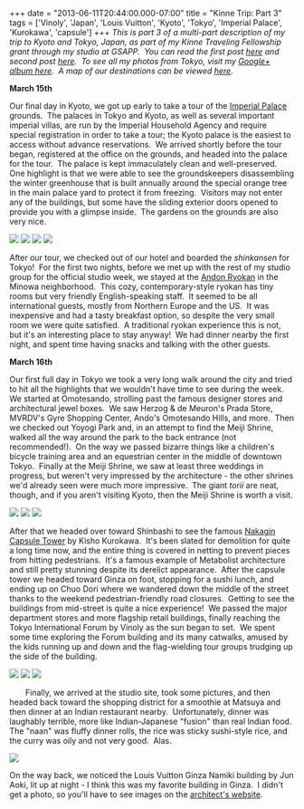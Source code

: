 +++
date = "2013-06-11T20:44:00.000-07:00"
title = "Kinne Trip: Part 3"
tags = ['Vinoly', 'Japan', 'Louis Vuitton', 'Kyoto', 'Tokyo', 'Imperial Palace', 'Kurokawa', 'capsule']
+++
*This is part 3 of a multi-part description of my trip to Kyoto and  Tokyo, Japan, as part of my Kinne Traveling Fellowship grant through my  studio at GSAPP.  You can read the first post [here](http://notbuiltinaday.blogspot.com/2013/03/kinne-trip-japan.html) and second post [here](http://notbuiltinaday.blogspot.com/2013/03/kinne-trip-part-2.html).*  *To see all my photos from Tokyo, visit my [Google+ album here](https://plus.google.com/photos/100923770373915082594/albums/5859035906123059745?authkey=CJLA38HsjZ361QE).  A map of our destinations can be viewed [here](https://maps.google.com/maps/ms?msid=201905433843519722823.0004d7ae9fa7b76b1b582&msa=0&ll=35.670232,139.704037&spn=0.022139,0.049567).*

**March 15th**

Our final day in Kyoto, we got up early to take a tour of the [Imperial Palace](http://en.wikipedia.org/wiki/Kyoto_Imperial_Palace) grounds.  The palaces in Tokyo and Kyoto, as well as several important imperial villas, are run by the Imperial Household Agency and require special registration in order to take a tour; the Kyoto palace is the easiest to access without advance reservations.  We arrived shortly before the tour began, registered at the office on the grounds, and headed into the palace for the tour.  The palace is kept immaculately clean and well-preserved.  One highlight is that we were able to see the groundskeepers disassembling the winter greenhouse that is built annually around the special orange tree in the main palace yard to protect it from freezing.  Visitors may not enter any of the buildings, but some have the sliding exterior doors opened to provide you with a glimpse inside.  The gardens on the grounds are also very nice.

<img src="http://1.bp.blogspot.com/---vul4N5Aeo/UVdn7-aTCpI/AAAAAAAAB_Q/yLkn0EMjpvQ/s1600/IMG_8719.jpg"/>

<img src="http://1.bp.blogspot.com/-kV2aCM50YZA/UVdn8x51pOI/AAAAAAAAB_Y/HTiek9hzvDA/s1600/IMG_8738.jpg"/>

<img src="http://4.bp.blogspot.com/-51CCLBDUIRM/UVdn-AUAGjI/AAAAAAAAB_o/XieVuXqJ5Is/s1600/IMG_8762.jpg"/>

<img src="http://3.bp.blogspot.com/-FUNyL44DUEo/UVdn-zwECGI/AAAAAAAAB_w/858QzC3iCvc/s1600/IMG_8768.jpg"/>

After our tour, we checked out of our hotel and boarded the *shinkansen* for Tokyo!  For the first two nights, before we met up with the rest of my studio group for the official studio week, we stayed at the [Andon Ryokan](http://www.andon.co.jp/) in the Minowa neighborhood.  This cozy, contemporary-style ryokan has tiny rooms but very friendly English-speaking staff.  It seemed to be all international guests, mostly from Northern Europe and the US.  It was inexpensive and had a tasty breakfast option, so despite the very small room we were quite satisfied.  A traditional ryokan experience this is not, but it's an interesting place to stay anyway!  We had dinner nearby the first night, and spent time having snacks and talking with the other guests.

**March 16th**

Our first full day in Tokyo we took a very long walk around the city and tried to hit all the highlights that we wouldn't have time to see during the week.  We started at Omotesando, strolling past the famous designer stores and architectural jewel boxes.  We saw Herzog & de Meuron's Prada Store, MVRDV's Gyre Shopping Center, Ando's Omotesando Hills, and more.  Then we checked out Yoyogi Park and, in an attempt to find the Meiji Shrine, walked all the way around the park to the back entrance (not recommended!).  On the way we passed bizarre things like a children's bicycle training area and an equestrian center in the middle of downtown Tokyo.  Finally at the Meiji Shrine, we saw at least three weddings in progress, but weren't very impressed by the architecture - the other shrines we'd already seen were much more impressive.  The giant *torii* are neat, though, and if you aren't visiting Kyoto, then the Meiji Shrine is worth a visit.

<img src="http://3.bp.blogspot.com/-fh-wMvA_LFs/UbfrC7gBVCI/AAAAAAAACQI/tCpKaHiLLbU/s1600/IMG_8788.jpg"/>

<img src="http://4.bp.blogspot.com/-QVrMxtfT8jU/UbfrDvuE7YI/AAAAAAAACQU/4L8FrrFTCs4/s1600/IMG_8806.jpg"/>

<img src="http://1.bp.blogspot.com/-GJwu2DSBfX8/UbfrEovT35I/AAAAAAAACQk/DSVKS5tcJ9Y/s1600/IMG_8822.jpg"/>

After that we headed over toward Shinbashi to see the famous [Nakagin Capsule Tower](http://en.wikipedia.org/wiki/Capsule_Tower) by Kisho Kurokawa.  It's been slated for demolition for quite a long time now, and the entire thing is covered in netting to prevent pieces from hitting pedestrians.  It's a famous example of Metabolist architecture and still pretty stunning despite its derelict appearance.  After the capsule tower we headed toward Ginza on foot, stopping for a sushi lunch, and ending up on Chuo Dori where we wandered down the middle of the street thanks to the weekend pedestrian-friendly road closures.  Getting to see the buildings from mid-street is quite a nice experience!  We passed the major department stores and more flagship retail buildings, finally reaching the Tokyo International Forum by Vinoly as the sun began to set.  We spent some time exploring the Forum building and its many catwalks, amused by the kids running up and down and the flag-wielding tour groups trudging up the side of the building.

<img src="http://2.bp.blogspot.com/-y6HLiKm_Smk/UbfrFYq6nPI/AAAAAAAACQ0/-HM2grWSxms/s1600/IMG_8842.jpg"/>

<img src="http://1.bp.blogspot.com/-U31oLxG3L6M/UbfrGTPO3mI/AAAAAAAACRM/5oCiJ0e8D3k/s1600/IMG_8848.jpg"/>

<img src="http://1.bp.blogspot.com/-rHA5jzhnLfU/UbfrGxs-1xI/AAAAAAAACRU/RKGXUsqOU3o/s1600/IMG_8879.jpg"/>

<a href="http://1.bp.blogspot.com/-txyP21pScAE/UbfrHjzpwjI/AAAAAAAACRk/uKNdiNsxEu4/s1600/IMG_8887.jpg" imageanchor="1" style="margin-left: 1em; margin-right: 1em;"></a>Finally, we arrived at the studio site, took some pictures, and then headed back toward the shopping district for a smoothie at Matsuya and then dinner at an Indian restaurant nearby.  Unfortunately, dinner was laughably terrible, more like Indian-Japanese "fusion" than real Indian food.  The "naan" was fluffy dinner rolls, the rice was sticky sushi-style rice, and the curry was oily and not very good.  Alas.

<img src="http://1.bp.blogspot.com/-txyP21pScAE/UbfrHjzpwjI/AAAAAAAACRk/uKNdiNsxEu4/s1600/IMG_8887.jpg"/>

On the way back, we noticed the Louis Vuitton Ginza Namiki building by Jun Aoki, lit up at night - I think this was my favorite building in Ginza.  I didn't get a photo, so you'll have to see images on the [architect's website](http://www.aokijun.com/en/works/047/).
